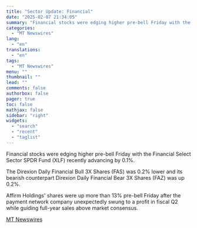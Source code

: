 ```yaml
---
title: "Sector Update: Financial"
date: "2025-02-07 21:34:05"
summary: "Financial stocks were edging higher pre-bell Friday with the Financial Select Sector SPDR Fund (XLF) recently advancing by 0.1%. The Direxion Daily Financial Bull 3X Shares (FAS) was 0.2% lower and its bearish counterpart Direxion Daily Financial Bear 3X Shares (FAZ) was up 0.2%. Affirm Holdings' shares were up more..."
categories:
  - "MT Newswires"
lang:
  - "en"
translations:
  - "en"
tags:
  - "MT Newswires"
menu: ""
thumbnail: ""
lead: ""
comments: false
authorbox: false
pager: true
toc: false
mathjax: false
sidebar: "right"
widgets:
  - "search"
  - "recent"
  - "taglist"
---
```


Financial stocks were edging higher pre-bell Friday with the Financial Select Sector SPDR Fund (XLF) recently advancing by 0.1%.

The Direxion Daily Financial Bull 3X Shares (FAS) was 0.2% lower and its bearish counterpart Direxion Daily Financial Bear 3X Shares (FAZ) was up 0.2%.

Affirm Holdings' shares were up more than 13% pre-bell Friday after the payment network company unexpectedly swung to a profit in fiscal Q2 while guiding full-year sales above market consensus.

[MT Newswires](https://www.tradingview.com/news/mtnewswires.com:20250207:A3312483:0-sector-update-financial/)
